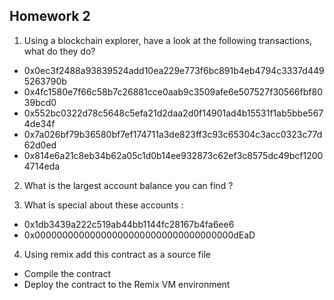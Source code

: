 ## Homework 2

1. Using a blockchain explorer, have a look at the following transactions, what do they do?

  - 0x0ec3f2488a93839524add10ea229e773f6bc891b4eb4794c3337d4495263790b
  - 0x4fc1580e7f66c58b7c26881cce0aab9c3509afe6e507527f30566fbf8039bcd0
  - 0x552bc0322d78c5648c5efa21d2daa2d0f14901ad4b15531f1ab5bbe5674de34f
  - 0x7a026bf79b36580bf7ef174711a3de823ff3c93c65304c3acc0323c77d62d0ed
  - 0x814e6a21c8eb34b62a05c1d0b14ee932873c62ef3c8575dc49bcf12004714eda
  
2. What is the largest account balance you can find ?

3. What is special about these accounts :
  - 0x1db3439a222c519ab44bb1144fc28167b4fa6ee6
  - 0x000000000000000000000000000000000000dEaD

4. Using remix add this contract as a source file
  - Compile the contract
  - Deploy the contract to the Remix VM environment
